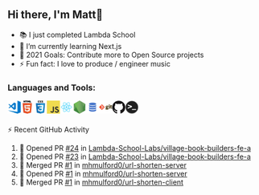 

## Hi there, I'm Matt👋

- 📚 I just completed Lambda School
- 🌱 I’m currently learning Next.js
- 🥅 2021 Goals: Contribute more to Open Source projects
- ⚡ Fun fact: I love to produce / engineer music


### Languages and Tools:

<img align="left" alt="Visual Studio Code" width="26px" src="https://raw.githubusercontent.com/github/explore/80688e429a7d4ef2fca1e82350fe8e3517d3494d/topics/visual-studio-code/visual-studio-code.png" />
<img align="left" alt="HTML5" width="26px" src="https://raw.githubusercontent.com/github/explore/80688e429a7d4ef2fca1e82350fe8e3517d3494d/topics/html/html.png" />
<img align="left" alt="CSS3" width="26px" src="https://raw.githubusercontent.com/github/explore/80688e429a7d4ef2fca1e82350fe8e3517d3494d/topics/css/css.png" />
<img align="left" alt="JavaScript" width="26px" src="https://raw.githubusercontent.com/github/explore/80688e429a7d4ef2fca1e82350fe8e3517d3494d/topics/javascript/javascript.png" />
<img align="left" alt="React" width="26px" src="https://raw.githubusercontent.com/github/explore/80688e429a7d4ef2fca1e82350fe8e3517d3494d/topics/react/react.png" />
<img align="left" alt="Node.js" width="26px" src="https://raw.githubusercontent.com/github/explore/80688e429a7d4ef2fca1e82350fe8e3517d3494d/topics/nodejs/nodejs.png" />
<img align="left" alt="SQL" width="26px" src="https://raw.githubusercontent.com/github/explore/80688e429a7d4ef2fca1e82350fe8e3517d3494d/topics/sql/sql.png" />
<img align="left" alt="Git" width="26px" src="https://raw.githubusercontent.com/github/explore/80688e429a7d4ef2fca1e82350fe8e3517d3494d/topics/git/git.png" />
<img align="left" alt="GitHub" width="26px" src="https://raw.githubusercontent.com/github/explore/78df643247d429f6cc873026c0622819ad797942/topics/github/github.png" />
<img align="left" alt="Terminal" width="26px" src="https://raw.githubusercontent.com/github/explore/80688e429a7d4ef2fca1e82350fe8e3517d3494d/topics/terminal/terminal.png" />

<br />
<br />


:zap: Recent GitHub Activity
  
<!--START_SECTION:activity-->
1. 💪 Opened PR [#24](https://github.com/Lambda-School-Labs/village-book-builders-fe-a/pull/24) in [Lambda-School-Labs/village-book-builders-fe-a](https://github.com/Lambda-School-Labs/village-book-builders-fe-a)
2. 💪 Opened PR [#23](https://github.com/Lambda-School-Labs/village-book-builders-fe-a/pull/23) in [Lambda-School-Labs/village-book-builders-fe-a](https://github.com/Lambda-School-Labs/village-book-builders-fe-a)
3. 🎉 Merged PR [#1](https://github.com/mhmulford0/url-shorten-server/pull/1) in [mhmulford0/url-shorten-server](https://github.com/mhmulford0/url-shorten-server)
4. 💪 Opened PR [#1](https://github.com/mhmulford0/url-shorten-server/pull/1) in [mhmulford0/url-shorten-server](https://github.com/mhmulford0/url-shorten-server)
5. 🎉 Merged PR [#1](https://github.com/mhmulford0/url-shorten-client/pull/1) in [mhmulford0/url-shorten-client](https://github.com/mhmulford0/url-shorten-client)
<!--END_SECTION:activity-->

